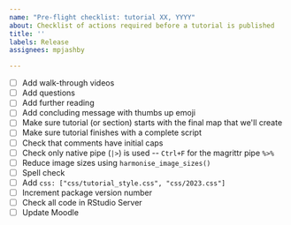 ```yaml
---
name: "Pre-flight checklist: tutorial XX, YYYY"
about: Checklist of actions required before a tutorial is published
title: ''
labels: Release
assignees: mpjashby

---
```


- [ ] Add walk-through videos
- [ ] Add questions
- [ ] Add further reading
- [ ] Add concluding message with thumbs up emoji
- [ ] Make sure tutorial (or section) starts with the final map that we'll create
- [ ] Make sure tutorial finishes with a complete script
- [ ] Check that comments have initial caps
- [ ] Check only native pipe (`|>`) is used -- `Ctrl+F` for the magrittr pipe `%>%`
- [ ] Reduce image sizes using `harmonise_image_sizes()`
- [ ] Spell check
- [ ] Add `css: ["css/tutorial_style.css", "css/2023.css"]`
- [ ] Increment package version number
- [ ] Check all code in RStudio Server
- [ ] Update Moodle

